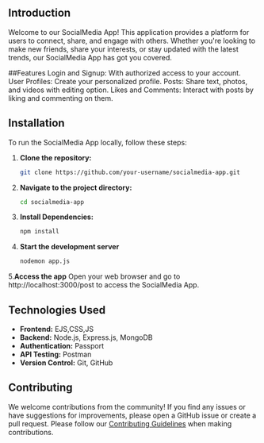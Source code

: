 ## Introduction

Welcome to our SocialMedia App! This application provides a platform for users to connect, share, and engage with others. Whether you're looking to make new friends, share your interests, or stay updated with the latest trends, our SocialMedia App has got you covered.

##Features
Login and Signup: With authorized access to your account.
User Profiles: Create your personalized profile.
Posts: Share text, photos, and videos with editing option.
Likes and Comments: Interact with posts by liking and commenting on them.

## Installation

To run the SocialMedia App locally, follow these steps:

1. **Clone the repository:**
   ```bash
   git clone https://github.com/your-username/socialmedia-app.git


2. **Navigate to the project directory:**
   ```bash 
   cd socialmedia-app

3. **Install Dependencies:**
   ```bash
   npm install

4. **Start the development server**
   ```bash
   nodemon app.js

5.**Access the app**
Open your web browser and go to http://localhost:3000/post to access the SocialMedia App.

## Technologies Used

- **Frontend:** EJS,CSS,JS
- **Backend:** Node.js, Express.js, MongoDB
- **Authentication:** Passport
- **API Testing:** Postman
- **Version Control:** Git, GitHub

## Contributing

We welcome contributions from the community! If you find any issues or have suggestions for improvements, please open a GitHub issue or create a pull request. Please follow our [Contributing Guidelines](CONTRIBUTING.md) when making contributions.
